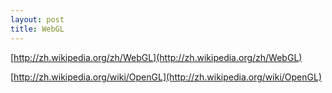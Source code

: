 ```yaml
---
layout: post
title: WebGL
---
```

[http://zh.wikipedia.org/zh/WebGL](http://zh.wikipedia.org/zh/WebGL)

[http://zh.wikipedia.org/wiki/OpenGL](http://zh.wikipedia.org/wiki/OpenGL)